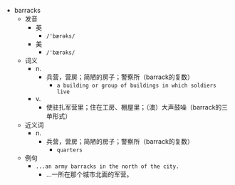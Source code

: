- barracks
  - 发音
    - 英
      - `/'bærəks/`
    - 美
      - `/'bærəks/`
  - 词义
    - n.
      - 兵营，营房；简陋的房子；警察所（barrack的复数）
        - `a building or group of buildings in which soldiers live`
    - v.
      - 使驻扎军营里；住在工房、棚屋里；（澳）大声鼓噪（barrack的三单形式）
  - 近义词
    - n.
      - 兵营，营房；简陋的房子；警察所（barrack的复数）
        - `quarters`
  - 例句
    - `...an army barracks in the north of the city.`
      - …一所在那个城市北面的军营。

